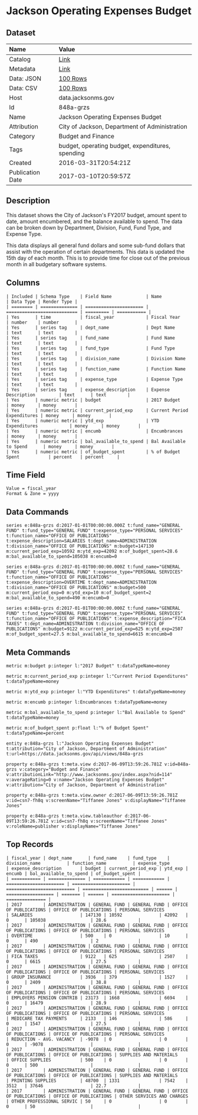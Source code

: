 # Jackson Operating Expenses Budget

## Dataset

| Name | Value |
| :--- | :---- |
| Catalog | [Link](https://catalog.data.gov/dataset/jackson-operating-expenses-budget) |
| Metadata | [Link](https://data.jacksonms.gov/api/views/848a-grzs) |
| Data: JSON | [100 Rows](https://data.jacksonms.gov/api/views/848a-grzs/rows.json?max_rows=100) |
| Data: CSV | [100 Rows](https://data.jacksonms.gov/api/views/848a-grzs/rows.csv?max_rows=100) |
| Host | data.jacksonms.gov |
| Id | 848a-grzs |
| Name | Jackson Operating Expenses Budget |
| Attribution | City of Jackson, Department of Administration |
| Category | Budget and Finance |
| Tags | budget, operating budget, expenditures, spending |
| Created | 2016-03-31T20:54:21Z |
| Publication Date | 2017-03-10T20:59:57Z |

## Description

This dataset shows the City of Jackson's FY2017 budget, amount spent to date, amount encumbered, and the balance available to spend. The data can be broken down by Department, Division, Fund, Fund Type, and Expense Type.

This data displays all general fund dollars and some sub-fund dollars that assist with the operation of certain departments. This data is updated the 15th day of each month. This is to provide time for close out of the previous month in all budgetary software systems.

## Columns

```ls
| Included | Schema Type    | Field Name             | Name                        | Data Type | Render Type |
| ======== | ============== | ====================== | =========================== | ========= | =========== |
| Yes      | time           | fiscal_year            | Fiscal Year                 | number    | number      |
| Yes      | series tag     | dept_name              | Dept Name                   | text      | text        |
| Yes      | series tag     | fund_name              | Fund Name                   | text      | text        |
| Yes      | series tag     | fund_type              | Fund Type                   | text      | text        |
| Yes      | series tag     | division_name          | Division Name               | text      | text        |
| Yes      | series tag     | function_name          | Function Name               | text      | text        |
| Yes      | series tag     | expense_type           | Expense Type                | text      | text        |
| Yes      | series tag     | expense_description    | Expense Description         | text      | text        |
| Yes      | numeric metric | budget                 | 2017 Budget                 | money     | money       |
| Yes      | numeric metric | current_period_exp     | Current Period Expenditures | money     | money       |
| Yes      | numeric metric | ytd_exp                | YTD Expenditures            | money     | money       |
| Yes      | numeric metric | encumb                 | Encumbrances                | money     | money       |
| Yes      | numeric metric | bal_available_to_spend | Bal Available to Spend      | money     | money       |
| Yes      | numeric metric | of_budget_spent        | % of Budget Spent           | percent   | percent     |
```

## Time Field

```ls
Value = fiscal_year
Format & Zone = yyyy
```

## Data Commands

```ls
series e:848a-grzs d:2017-01-01T00:00:00.000Z t:fund_name="GENERAL FUND" t:fund_type="GENERAL FUND" t:expense_type="PERSONAL SERVICES" t:function_name="OFFICE OF PUBLICATIONS" t:expense_description=SALARIES t:dept_name=ADMINISTRATION t:division_name="OFFICE OF PUBLICATIONS" m:budget=147130 m:current_period_exp=10592 m:ytd_exp=42092 m:of_budget_spent=28.6 m:bal_available_to_spend=105038 m:encumb=0

series e:848a-grzs d:2017-01-01T00:00:00.000Z t:fund_name="GENERAL FUND" t:fund_type="GENERAL FUND" t:expense_type="PERSONAL SERVICES" t:function_name="OFFICE OF PUBLICATIONS" t:expense_description=OVERTIME t:dept_name=ADMINISTRATION t:division_name="OFFICE OF PUBLICATIONS" m:budget=500 m:current_period_exp=0 m:ytd_exp=10 m:of_budget_spent=2 m:bal_available_to_spend=490 m:encumb=0

series e:848a-grzs d:2017-01-01T00:00:00.000Z t:fund_name="GENERAL FUND" t:fund_type="GENERAL FUND" t:expense_type="PERSONAL SERVICES" t:function_name="OFFICE OF PUBLICATIONS" t:expense_description="FICA TAXES" t:dept_name=ADMINISTRATION t:division_name="OFFICE OF PUBLICATIONS" m:budget=9122 m:current_period_exp=625 m:ytd_exp=2507 m:of_budget_spent=27.5 m:bal_available_to_spend=6615 m:encumb=0
```

## Meta Commands

```ls
metric m:budget p:integer l:"2017 Budget" t:dataTypeName=money

metric m:current_period_exp p:integer l:"Current Period Expenditures" t:dataTypeName=money

metric m:ytd_exp p:integer l:"YTD Expenditures" t:dataTypeName=money

metric m:encumb p:integer l:Encumbrances t:dataTypeName=money

metric m:bal_available_to_spend p:integer l:"Bal Available to Spend" t:dataTypeName=money

metric m:of_budget_spent p:float l:"% of Budget Spent" t:dataTypeName=percent

entity e:848a-grzs l:"Jackson Operating Expenses Budget" t:attribution="City of Jackson, Department of Administration" t:url=https://data.jacksonms.gov/api/views/848a-grzs

property e:848a-grzs t:meta.view d:2017-06-09T13:59:26.781Z v:id=848a-grzs v:category="Budget and Finance" v:attributionLink="http://www.jacksonms.gov/index.aspx?nid=114" v:averageRating=0 v:name="Jackson Operating Expenses Budget" v:attribution="City of Jackson, Department of Administration"

property e:848a-grzs t:meta.view.owner d:2017-06-09T13:59:26.781Z v:id=csn7-fh8q v:screenName="Tiffanee Jones" v:displayName="Tiffanee Jones"

property e:848a-grzs t:meta.view.tableauthor d:2017-06-09T13:59:26.781Z v:id=csn7-fh8q v:screenName="Tiffanee Jones" v:roleName=publisher v:displayName="Tiffanee Jones"
```

## Top Records

```ls
| fiscal_year | dept_name      | fund_name    | fund_type    | division_name          | function_name          | expense_type               | expense_description       | budget | current_period_exp | ytd_exp | encumb | bal_available_to_spend | of_budget_spent | 
| =========== | ============== | ============ | ============ | ====================== | ====================== | ========================== | ========================= | ====== | ================== | ======= | ====== | ====================== | =============== | 
| 2017        | ADMINISTRATION | GENERAL FUND | GENERAL FUND | OFFICE OF PUBLICATIONS | OFFICE OF PUBLICATIONS | PERSONAL SERVICES          | SALARIES                  | 147130 | 10592              | 42092   | 0      | 105038                 | 28.6            | 
| 2017        | ADMINISTRATION | GENERAL FUND | GENERAL FUND | OFFICE OF PUBLICATIONS | OFFICE OF PUBLICATIONS | PERSONAL SERVICES          | OVERTIME                  | 500    | 0                  | 10      | 0      | 490                    | 2               | 
| 2017        | ADMINISTRATION | GENERAL FUND | GENERAL FUND | OFFICE OF PUBLICATIONS | OFFICE OF PUBLICATIONS | PERSONAL SERVICES          | FICA TAXES                | 9122   | 625                | 2507    | 0      | 6615                   | 27.5            | 
| 2017        | ADMINISTRATION | GENERAL FUND | GENERAL FUND | OFFICE OF PUBLICATIONS | OFFICE OF PUBLICATIONS | PERSONAL SERVICES          | GROUP INSURANCE           | 3936   | 379                | 1527    | 0      | 2409                   | 38.8            | 
| 2017        | ADMINISTRATION | GENERAL FUND | GENERAL FUND | OFFICE OF PUBLICATIONS | OFFICE OF PUBLICATIONS | PERSONAL SERVICES          | EMPLOYERS PENSION CONTRIB | 23173  | 1668               | 6694    | 0      | 16479                  | 28.9            | 
| 2017        | ADMINISTRATION | GENERAL FUND | GENERAL FUND | OFFICE OF PUBLICATIONS | OFFICE OF PUBLICATIONS | PERSONAL SERVICES          | MEDICARE TAX PAYMENTS     | 2133   | 146                | 586     | 0      | 1547                   | 27.5            | 
| 2017        | ADMINISTRATION | GENERAL FUND | GENERAL FUND | OFFICE OF PUBLICATIONS | OFFICE OF PUBLICATIONS | PERSONAL SERVICES          | REDUCTION - AVG. VACANCY  | -9078  | 0                  | 0       | 0      | -9078                  |                 | 
| 2017        | ADMINISTRATION | GENERAL FUND | GENERAL FUND | OFFICE OF PUBLICATIONS | OFFICE OF PUBLICATIONS | SUPPLIES AND MATERIALS     | OFFICE SUPPLIES           | 500    | 0                  | 0       | 0      | 500                    |                 | 
| 2017        | ADMINISTRATION | GENERAL FUND | GENERAL FUND | OFFICE OF PUBLICATIONS | OFFICE OF PUBLICATIONS | SUPPLIES AND MATERIALS     | PRINTING SUPPLIES         | 48700  | 1331               | 7542    | 3512   | 37646                  | 22.7            | 
| 2017        | ADMINISTRATION | GENERAL FUND | GENERAL FUND | OFFICE OF PUBLICATIONS | OFFICE OF PUBLICATIONS | OTHER SERVICES AND CHARGES | OTHER PROFESSIONAL SERVIC | 50     | 0                  | 0       | 0      | 50                     |                 | 
```